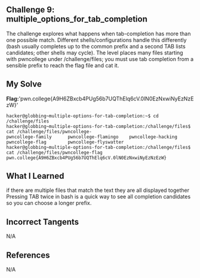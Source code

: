 ## Challenge 9: multiple_options_for_tab_completion

The challenge explores what happens when tab-completion has more than one possible match. Different shells/configurations handle this differently (bash usually completes up to the common prefix and a second TAB lists candidates; other shells may cycle). The level places many files starting with pwncollege under /challenge/files; you must use tab completion from a sensible prefix to reach the flag file and cat it.


## My Solve
**Flag:**'pwn.college{A9H6ZBxcb4PUg56b7UQThElq6cV.0lN0EzNxwiNyEzNzEzW}'

```
hacker@globbing~multiple-options-for-tab-completion:~$ cd /challenge/files
hacker@globbing~multiple-options-for-tab-completion:/challenge/files$ cat /challenge/files/pwncollege-
pwncollege-family      pwncollege-flamingo    pwncollege-hacking
pwncollege-flag        pwncollege-flyswatter  
hacker@globbing~multiple-options-for-tab-completion:/challenge/files$ cat /challenge/files/pwncollege-flag
pwn.college{A9H6ZBxcb4PUg56b7UQThElq6cV.0lN0EzNxwiNyEzNzEzW}
```

## What I Learned 

if there are multiple files that match the text they are all displayed together
Pressing TAB twice in bash is a quick way to see all completion candidates so you can choose a longer prefix.


## Incorrect Tangents
   
N/A


## References

N/A
